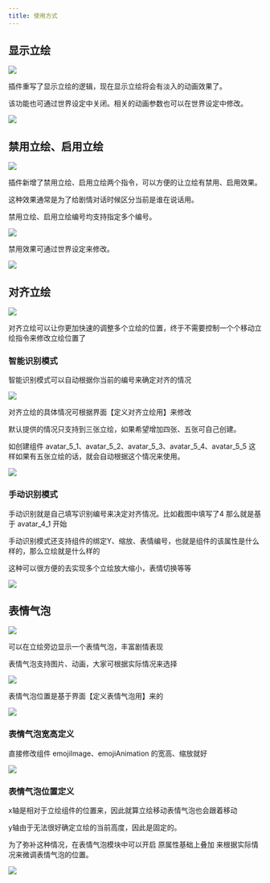 ```yaml
---
title: 使用方式
---
```


## 显示立绘

![](https://cdn.gcw.wiki.wiki/docs/202312291605152.gif)

插件重写了显示立绘的逻辑，现在显示立绘将会有淡入的动画效果了。

该功能也可通过世界设定中关闭。相关的动画参数也可以在世界设定中修改。

![](https://cdn.gcw.wiki.wiki/docs/202312291126623.png)

## 禁用立绘、启用立绘

![](https://cdn.gcw.wiki.wiki/docs/202312291127702.png)

插件新增了禁用立绘、启用立绘两个指令，可以方便的让立绘有禁用、启用效果。

这种效果通常是为了给剧情对话时候区分当前是谁在说话用。

禁用立绘、启用立绘编号均支持指定多个编号。

![](https://cdn.gcw.wiki.wiki/docs/202312291606102.gif)

禁用效果可通过世界设定来修改。

![](https://cdn.gcw.wiki.wiki/docs/202312291127299.png)

## 对齐立绘

![](https://cdn.gcw.wiki.wiki/docs/202312291606711.gif)

对齐立绘可以让你更加快速的调整多个立绘的位置，终于不需要控制一个个移动立绘指令来修改立绘位置了

### 智能识别模式

智能识别模式可以自动根据你当前的编号来确定对齐的情况

![](https://cdn.gcw.wiki.wiki/docs/202312291127217.png)

对齐立绘的具体情况可根据界面【定义对齐立绘用】来修改

默认提供的情况只支持到三张立绘，如果希望增加四张、五张可自己创建。

如创建组件 avatar_5_1、avatar_5_2、avatar_5_3、avatar_5_4、avatar_5_5 这样如果有五张立绘的话，就会自动根据这个情况来使用。

![](https://cdn.gcw.wiki.wiki/docs/202312291128282.png)

### 手动识别模式

手动识别就是自己填写识别编号来决定对齐情况。比如截图中填写了4 那么就是基于 avatar_4_1 开始

手动识别模式还支持组件的绑定Y、缩放、表情编号，也就是组件的该属性是什么样的，那么立绘就是什么样的

这种可以很方便的去实现多个立绘放大缩小，表情切换等等

![](https://cdn.gcw.wiki.wiki/docs/202312291128022.png)

## 表情气泡

![](https://cdn.gcw.wiki.wiki/docs/202312291607913.gif)

可以在立绘旁边显示一个表情气泡，丰富剧情表现

表情气泡支持图片、动画，大家可根据实际情况来选择

![](https://cdn.gcw.wiki.wiki/docs/202312291128204.png)

表情气泡位置是基于界面【定义表情气泡用】来的

![](https://cdn.gcw.wiki.wiki/docs/202312291128013.png)

### 表情气泡宽高定义

直接修改组件 emojiImage、emojiAnimation 的宽高、缩放就好

![](https://cdn.gcw.wiki.wiki/docs/202312291129074.png)

### 表情气泡位置定义

x轴是相对于立绘组件的位置来，因此就算立绘移动表情气泡也会跟着移动

y轴由于无法很好确定立绘的当前高度，因此是固定的。

为了弥补这种情况，在表情气泡模块中可以开启 原属性基础上叠加 来根据实际情况来微调表情气泡的位置。

![](https://cdn.gcw.wiki.wiki/docs/202312291129480.png)
